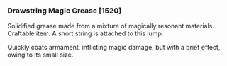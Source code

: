 ### Drawstring Magic Grease [1520]

Solidified grease made from a mixture of magically resonant materials. Craftable item. A short string is attached to this lump.

Quickly coats armament, inflicting magic damage, but with a brief effect, owing to its small size.